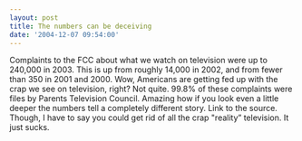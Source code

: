 ```yaml
---
layout: post
title: The numbers can be deceiving
date: '2004-12-07 09:54:00'
---
```


Complaints to the FCC about what we watch on television were up to 240,000 in 2003. This is up from roughly 14,000 in 2002, and from fewer than 350 in 2001 and 2000. Wow, Americans are getting fed up with the crap we see on television, right? Not quite. 99.8% of these complaints were files by Parents Television Council. Amazing how if you look even a little deeper the numbers tell a completely different story. Link to the source. Though, I have to say you could get rid of all the crap "reality” television. It just sucks.